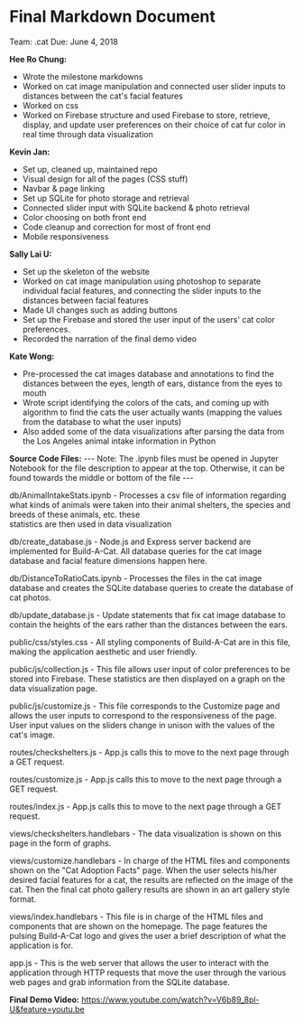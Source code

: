 # Final Markdown Document #

Team: .cat
Due: June 4, 2018

**Hee Ro Chung:**
  * Wrote the milestone markdowns
  * Worked on cat image manipulation and connected user slider inputs to distances between the cat's facial
  features
  * Worked on css
  * Worked on Firebase structure and used Firebase to store, retrieve, display, and update user preferences on
  their choice of cat fur color in real time through data visualization

**Kevin Jan:**
  * Set up, cleaned up, maintained repo
  * Visual design for all of the pages (CSS stuff)
  * Navbar & page linking
  * Set up SQLite for photo storage and retrieval
  * Connected slider input with SQLite backend & photo retrieval
  * Color choosing on both front end
  * Code cleanup and correction for most of front end
  * Mobile responsiveness


**Sally Lai U:**
  * Set up the skeleton of the website
  * Worked on cat image manipulation using photoshop to separate individual facial features, and connecting the slider
  inputs to the distances between facial features
  * Made UI changes such as adding buttons
  * Set up the Firebase and stored the user input of the users' cat color preferences.
  * Recorded the narration of the final demo video

**Kate Wong:**
  * Pre-processed the cat images database and annotations to find the distances between the eyes, length of ears,
  distance from the eyes to mouth
  * Wrote script identifying the colors of the cats, and coming up with algorithm to find the
  cats the user actually wants (mapping the values from the database to what the user inputs)
  * Also added some of the data visualizations after parsing the data from the Los Angeles animal intake information
  in Python



**Source Code Files:**
--- Note: The .ipynb files must be opened in Jupyter Notebook for the file description to appear at the top. Otherwise, it can
be found towards the middle or bottom of the file ---


db/AnimalIntakeStats.ipynb - Processes a csv file of information regarding what kinds of animals were taken
                            into their animal shelters, the species and breeds of these animals, etc. these   
                            statistics are then used in data visualization

db/create_database.js - Node.js and Express server backend are implemented for Build-A-Cat. All database
                        queries for the cat image database and facial feature dimensions happen here.

db/DistanceToRatioCats.ipynb - Processes the files in the cat image database and creates the
                              SQLite database queries to create the database of cat photos.

db/update_database.js - Update statements that fix cat image database to contain the heights of the ears
                        rather than the distances between the ears.

public/css/styles.css - All styling components of Build-A-Cat are in this file, making the application
                        aesthetic and user friendly.

public/js/collection.js - This file allows user input of color preferences to be stored into Firebase. These
                          statistics are then displayed on a graph on the data visualization page.

public/js/customize.js - This file corresponds to the Customize page and allows the user inputs to correspond
                        to the responsiveness of the page. User input values on the sliders change in unison
                        with the values of the cat's image.

routes/checkshelters.js - App.js calls this to move to the next page through a GET request.

routes/customize.js - App.js calls this to move to the next page through a GET request.

routes/index.js - App.js calls this to move to the next page through a GET request.

views/checkshelters.handlebars - The data visualization is shown on this page in the form of graphs.

views/customize.handlebars -  In charge of the HTML files and components shown on the "Cat Adoption Facts"
                              page. When the user selects his/her desired facial features for a cat, the
                              results are reflected on the image of the cat. Then the final cat photo gallery
                              results are shown in an art gallery style format.

views/index.handlebars - This file is in charge of the HTML files and components that are shown on the homepage.
                        The page features the pulsing Build-A-Cat logo and gives the user a brief description of
                        what the application is for.

app.js - This is the web server that allows the user to interact with the application through HTTP requests that
          move the user through the various web pages and grab information from the SQLite database.


**Final Demo Video:**
https://www.youtube.com/watch?v=V6b89_8pl-U&feature=youtu.be
